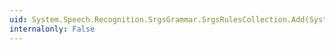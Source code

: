 ```yaml
---
uid: System.Speech.Recognition.SrgsGrammar.SrgsRulesCollection.Add(System.Speech.Recognition.SrgsGrammar.SrgsRule[])
internalonly: False
---
```

